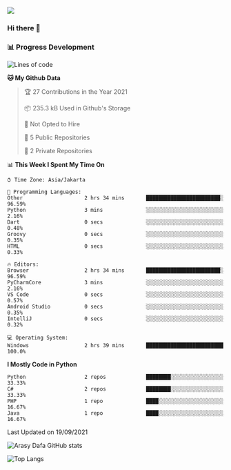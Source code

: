 ![](https://komarev.com/ghpvc/?username=arasydafa&color=blue&style=flat-square&label=Visitors)

### Hi there 👋

<!--
**arasydafa/arasydafa** is a ✨ _special_ ✨ repository because its `README.md` (this file) appears on your GitHub profile.

Here are some ideas to get you started:

- 🔭 I’m currently working on ...
- 🌱 I’m currently learning ...
- 👯 I’m looking to collaborate on ...
- 🤔 I’m looking for help with ...
- 💬 Ask me about ...
- 📫 How to reach me: ...
- 😄 Pronouns: ...
- ⚡ Fun fact: ...
-->

### 📊 Progress Development

<!--START_SECTION:waka-->
![Lines of code](https://img.shields.io/badge/From%20Hello%20World%20I%27ve%20Written-5.2%20million%20lines%20of%20code-blue)

**🐱 My Github Data** 

> 🏆 27 Contributions in the Year 2021
 > 
> 📦 235.3 kB Used in Github's Storage 
 > 
> 🚫 Not Opted to Hire
 > 
> 📜 5 Public Repositories 
 > 
> 🔑 2 Private Repositories  
 > 
📊 **This Week I Spent My Time On** 

```text
⌚︎ Time Zone: Asia/Jakarta

💬 Programming Languages: 
Other                    2 hrs 34 mins       ████████████████████████░   96.59% 
Python                   3 mins              ░░░░░░░░░░░░░░░░░░░░░░░░░   2.16% 
Dart                     0 secs              ░░░░░░░░░░░░░░░░░░░░░░░░░   0.48% 
Groovy                   0 secs              ░░░░░░░░░░░░░░░░░░░░░░░░░   0.35% 
HTML                     0 secs              ░░░░░░░░░░░░░░░░░░░░░░░░░   0.33%

🔥 Editors: 
Browser                  2 hrs 34 mins       ████████████████████████░   96.59% 
PyCharmCore              3 mins              ░░░░░░░░░░░░░░░░░░░░░░░░░   2.16% 
VS Code                  0 secs              ░░░░░░░░░░░░░░░░░░░░░░░░░   0.57% 
Android Studio           0 secs              ░░░░░░░░░░░░░░░░░░░░░░░░░   0.35% 
IntelliJ                 0 secs              ░░░░░░░░░░░░░░░░░░░░░░░░░   0.32%

💻 Operating System: 
Windows                  2 hrs 39 mins       █████████████████████████   100.0%

```

**I Mostly Code in Python** 

```text
Python                   2 repos             ████████░░░░░░░░░░░░░░░░░   33.33% 
C#                       2 repos             ████████░░░░░░░░░░░░░░░░░   33.33% 
PHP                      1 repo              ████░░░░░░░░░░░░░░░░░░░░░   16.67% 
Java                     1 repo              ████░░░░░░░░░░░░░░░░░░░░░   16.67%

```



 Last Updated on 19/09/2021
<!--END_SECTION:waka-->

![Arasy Dafa GitHub stats](https://github-readme-stats.vercel.app/api?username=arasydafa&count_private=true&show_icons=true&theme=react)

![Top Langs](https://github-readme-stats.vercel.app/api/top-langs/?username=arasydafa&theme=react)


